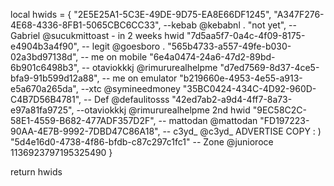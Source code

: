 local hwids = {
"2E5E25A1-5C3E-49DE-9D75-EA8E66DF1245",
"A347F276-4E68-4336-8FB1-5065CBC6CC33", --kebab @kebabnl .
"not yet", --Gabriel @sucukmittoast - in 2 weeks hwid
"7d5aa5f7-0a4c-4f09-8175-e4904b3a4f90", -- legit @goesboro .
"565b4733-a557-49fe-b030-02a3bd97138d", -- me on mobile
"6e4a0474-24a6-47d2-89bd-6b901c6498b3", -- otaviokkkj @rimururealhelpme
"d7ed7569-8d37-4ce5-bfa9-91b599d12a88", -- me on emulator
"b219660e-4953-4e55-a913-e5a670a265da", --xtc @symineedmoney
"35BC0424-434C-4D92-960D-C4B7D56B4781", -- Def @defaulitosss
"42ed7ab2-a9d4-4ff7-8a73-e97a81fa9725", --otaviokkkj @rimururealhelpme 2nd hwid 
"9EC58C2C-58E1-4559-B682-477ADF357D2F", -- mattodan @mattodan
"FD197223-90AA-4E7B-9992-7DBD47C86A18", -- c3yd_ @c3yd_ ADVERTISE COPY : )
"5d4e16d0-4738-4f86-bfdb-c87c297c1fc1" -- Zone @junioroce 1136923797195325490
}

return hwids
